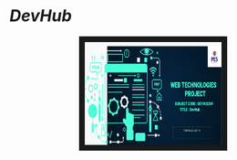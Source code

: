 <H1><i>DevHub</i></h1>
<p align='center'>
<a href="https://youtu.be/w42kKqel4mY" target="_blank"><img src="client/webtech.png"
alt="IMAGE ALT TEXT HERE" width="240" height="180" border="10" /></a>
 </p>

